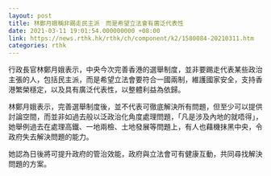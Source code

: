 ```yaml
---
layout: post
title: 林鄭月娥稱非踢走民主派　而是希望立法會有廣泛代表性
date: 2021-03-11 19:01:54.000000000 +08:00
link: https://news.rthk.hk/rthk/ch/component/k2/1580084-20210311.htm
categories: rthk
---
```


行政長官林鄭月娥表示，中央今次完善香港的選舉制度，並非要踢走代表某些政治主張的人，包括民主派，而是希望立法會要符合一國兩制，維護國家安全，支持香港繁榮穩定，以及具有廣泛代表性，以整體利益為依歸。

林鄭月娥表示，完善選舉制度後，並不代表可徹底解決所有問題，但至少可以提供討論空間，而並非如過去般以泛政治化角度處理問題，「凡是涉及內地的就唔得」，她舉例過去在處理高鐵、一地兩檢、土地發展等問題上，有人也藉機抹黑中央，令政府失去解決問題的能力。

她認為日後將可提升政府的管治效能，政府與立法會可有健康互動，共同尋找解決問題的方案。
